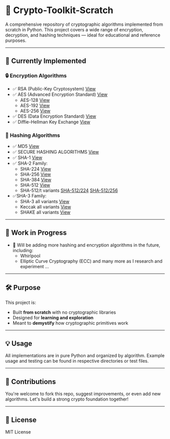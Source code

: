 # 🔐 Crypto-Toolkit-Scratch

A comprehensive repository of cryptographic algorithms implemented from scratch in Python. This project covers a wide range of encryption, decryption, and hashing techniques — ideal for educational and reference purposes.

---

## 📌 Currently Implemented

### 🔒 **Encryption Algorithms**
- ✅ RSA (Public-Key Cryptosystem) [View](RSA)
- ✅ AES (Advanced Encryption Standard) [View](AES-ALGORITHMS)
  - AES-128 [View](AES-ALGORITHMS/AES_128bit.ipynb)
  - AES-192 [View](AES-ALGORITHMS/AES_192bit.ipynb)
  - AES-256 [View](AES-ALGORITHMS/AES_256bit.ipynb)
- ✅ DES (Data Encryption Standard) [View](DES)
- ✅ Diffie-Hellman Key Exchange [View](Diffie-Helman-Key-Exchange)

### 🧠 **Hashing Algorithms**
- ✅ MD5 [View](MD-5)
- ✅ SECURE HASHING ALGORITHMS [View](SHA-ALGORITHMS)
- ✅ SHA-1 [View](SHA-ALGORITHMS/SHA-1.ipynb)
- ✅ SHA-2 Family:
  - SHA-224 [View](SHA-ALGORITHMS/SHA-224.ipynb)
  - SHA-256 [View](SHA-ALGORITHMS/SHA-256.ipynb)
  - SHA-384 [View](SHA-ALGORITHMS/SHA-384.ipynb)
  - SHA-512 [View](SHA-ALGORITHMS/SHA-512.ipynb)
  - SHA-512/t variants [SHA-512/224](SHA-ALGORITHMS/SHA-512(t=224).ipynb) [SHA-512/256](SHA-ALGORITHMS/SHA-512(t=256).ipynb)
- ✅SHA-3 Family:
  - SHA-3 all variants [View](SHA-ALGORITHMS/SHA-3.ipynb)
  - Keccak all variants [View](SHA-ALGORITHMS/SHA-3.ipynb)
  - SHAKE all variants [View](SHA-ALGORITHMS/SHA-3.ipynb)

---

## 🚧 Work in Progress
- 🧪 Will be adding more hashing and encryption algorithms in the future, including:
  - Whirlpool
  - Elliptic Curve Cryptography (ECC)
  and many more as I research and experiment ... 
---

## 🛠️ Purpose

This project is:
- Built **from scratch** with no cryptographic libraries
- Designed for **learning and exploration**
- Meant to **demystify** how cryptographic primitives work

---

## 💡 Usage

All implementations are in pure Python and organized by algorithm. Example usage and testing can be found in respective directories or test files.

---

## 🤝 Contributions

You're welcome to fork this repo, suggest improvements, or even add new algorithms. Let's build a strong crypto foundation together!

---

## 📜 License

MIT License
